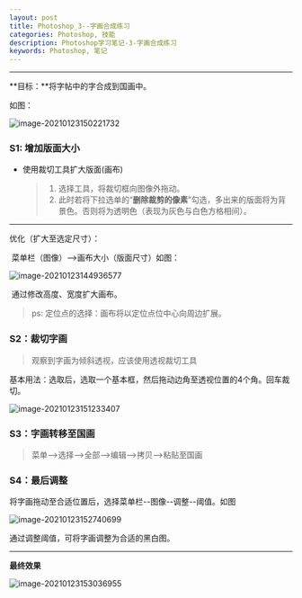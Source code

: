 ```yaml
---
layout: post
title: Photoshop_3--字画合成练习
categories: Photoshop, 技能
description: Photoshop学习笔记-3-字画合成练习
keywords: Photoshop, 笔记
---
```


___
**目标：**将字帖中的字合成到国画中。

如图：

![image-20210123150221732](https://i.loli.net/2021/01/23/t3JDfPcQegz4lvC.png)

### S1: 增加版面大小

* 使用裁切工具扩大版面(画布)

  > 1. 选择工具，将裁切框向图像外拖动。
  > 2. 此时若将下拉选单的“**删除裁剪的像素**”勾选，多出来的版面将为背景色。否则将为透明色（表现为灰色与白色方格相间）。

___

  优化（扩大至选定尺寸）：

​           菜单栏（图像）-->画布大小（版面尺寸）如图：

![image-20210123144936577](https://i.loli.net/2021/01/23/ZkSYbsK2OcWUvTX.png)

​           通过修改高度、宽度扩大画布。

> ps: 定位点的选择：画布将以定位点位中心向周边扩展。

### S2：裁切字画

> 观察到字画为倾斜透视，应该使用透视裁切工具

基本用法：选取后，选取一个基本框，然后拖动边角至透视位置的4个角。回车裁切。

![image-20210123151233407](https://i.loli.net/2021/01/23/wzkir5T8pQ4fhAG.png)

### S3：字画转移至国画

> 菜单-->选择-->全部-->编辑-->拷贝-->粘贴至国画

### S4：最后调整

将字画拖动至合适位置后，选择菜单栏--图像--调整--阈值。如图

![image-20210123152740699](https://i.loli.net/2021/01/23/SnkX7KygUZmz41q.png)

通过调整阈值，可将字画调整为合适的黑白图。

____

**最终效果**

![image-20210123153036955](https://i.loli.net/2021/01/23/nVs8Kt6l3yGDp5e.png)